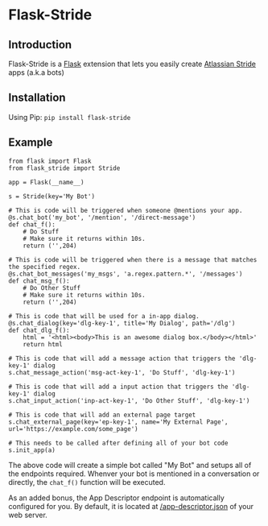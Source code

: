 # Flask-Stride

## Introduction
Flask-Stride is a [Flask](http://flask.pocoo.org/) extension that lets you easily create [Atlassian Stride](https://www.stride.com/) apps (a.k.a bots)

## Installation
Using Pip: `pip install flask-stride`

## Example

```
from flask import Flask
from flask_stride import Stride

app = Flask(__name__)

s = Stride(key='My Bot')

# This is code will be triggered when someone @mentions your app.
@s.chat_bot('my_bot', '/mention', '/direct-message')
def chat_f():
    # Do Stuff
    # Make sure it returns within 10s.
    return ('',204)

# This is code will be triggered when there is a message that matches the specified regex.
@s.chat_bot_messages('my_msgs', 'a.regex.pattern.*', '/messages')
def chat_msg_f():
    # Do Other Stuff
    # Make sure it returns within 10s.
    return ('',204)

# This is code that will be used for a in-app dialog.
@s.chat_dialog(key='dlg-key-1', title='My Dialog', path='/dlg')
def chat_dlg_f():
    html = '<html><body>This is an awesome dialog box.</body></html>'
    return html

# This is code that will add a message action that triggers the 'dlg-key-1' dialog
s.chat_message_action('msg-act-key-1', 'Do Stuff', 'dlg-key-1')

# This is code that will add a input action that triggers the 'dlg-key-1' dialog
s.chat_input_action('inp-act-key-1', 'Do Other Stuff', 'dlg-key-1')

# This is code that will add an external page target
s.chat_external_page(key='ep-key-1', name='My External Page', url='https://example.com/some_page')

# This needs to be called after defining all of your bot code
s.init_app(a)
```
The above code will create a simple bot called "My Bot" and setups all of the endpoints required.
Whenver your bot is mentioned in a conversation or directly, the `chat_f()` function will be executed.

As an added bonus, the App Descriptor endpoint is automatically configured for you. By default, it is located at [/app-descriptor.json]() of your web server.
